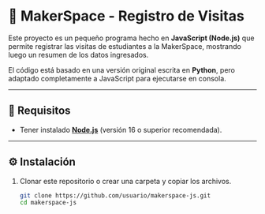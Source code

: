 # 📘 MakerSpace - Registro de Visitas

Este proyecto es un pequeño programa hecho en **JavaScript (Node.js)** que permite registrar las visitas de estudiantes a la MakerSpace, mostrando luego un resumen de los datos ingresados.

El código está basado en una versión original escrita en **Python**, pero adaptado completamente a JavaScript para ejecutarse en consola.

---

## 🚀 Requisitos

- Tener instalado **[Node.js](https://nodejs.org/)** (versión 16 o superior recomendada).

---

## ⚙️ Instalación

1. Clonar este repositorio o crear una carpeta y copiar los archivos.
   ```bash
   git clone https://github.com/usuario/makerspace-js.git
   cd makerspace-js
